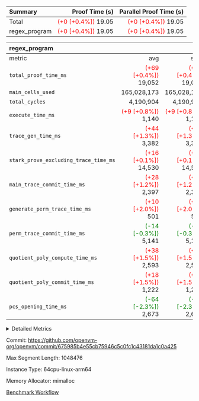 | Summary | Proof Time (s) | Parallel Proof Time (s) |
|:---|---:|---:|
| Total | <span style='color: red'>(+0 [+0.4%])</span> 19.05 | <span style='color: red'>(+0 [+0.4%])</span> 19.05 |
| regex_program | <span style='color: red'>(+0 [+0.4%])</span> 19.05 | <span style='color: red'>(+0 [+0.4%])</span> 19.05 |


| regex_program |||||
|:---|---:|---:|---:|---:|
|metric|avg|sum|max|min|
| `total_proof_time_ms ` | <span style='color: red'>(+69 [+0.4%])</span> 19,052 | <span style='color: red'>(+69 [+0.4%])</span> 19,052 | <span style='color: red'>(+69 [+0.4%])</span> 19,052 | <span style='color: red'>(+69 [+0.4%])</span> 19,052 |
| `main_cells_used     ` |  165,028,173 |  165,028,173 |  165,028,173 |  165,028,173 |
| `total_cycles        ` |  4,190,904 |  4,190,904 |  4,190,904 |  4,190,904 |
| `execute_time_ms     ` | <span style='color: red'>(+9 [+0.8%])</span> 1,140 | <span style='color: red'>(+9 [+0.8%])</span> 1,140 | <span style='color: red'>(+9 [+0.8%])</span> 1,140 | <span style='color: red'>(+9 [+0.8%])</span> 1,140 |
| `trace_gen_time_ms   ` | <span style='color: red'>(+44 [+1.3%])</span> 3,382 | <span style='color: red'>(+44 [+1.3%])</span> 3,382 | <span style='color: red'>(+44 [+1.3%])</span> 3,382 | <span style='color: red'>(+44 [+1.3%])</span> 3,382 |
| `stark_prove_excluding_trace_time_ms` | <span style='color: red'>(+16 [+0.1%])</span> 14,530 | <span style='color: red'>(+16 [+0.1%])</span> 14,530 | <span style='color: red'>(+16 [+0.1%])</span> 14,530 | <span style='color: red'>(+16 [+0.1%])</span> 14,530 |
| `main_trace_commit_time_ms` | <span style='color: red'>(+28 [+1.2%])</span> 2,397 | <span style='color: red'>(+28 [+1.2%])</span> 2,397 | <span style='color: red'>(+28 [+1.2%])</span> 2,397 | <span style='color: red'>(+28 [+1.2%])</span> 2,397 |
| `generate_perm_trace_time_ms` | <span style='color: red'>(+10 [+2.0%])</span> 501 | <span style='color: red'>(+10 [+2.0%])</span> 501 | <span style='color: red'>(+10 [+2.0%])</span> 501 | <span style='color: red'>(+10 [+2.0%])</span> 501 |
| `perm_trace_commit_time_ms` | <span style='color: green'>(-14 [-0.3%])</span> 5,141 | <span style='color: green'>(-14 [-0.3%])</span> 5,141 | <span style='color: green'>(-14 [-0.3%])</span> 5,141 | <span style='color: green'>(-14 [-0.3%])</span> 5,141 |
| `quotient_poly_compute_time_ms` | <span style='color: red'>(+38 [+1.5%])</span> 2,593 | <span style='color: red'>(+38 [+1.5%])</span> 2,593 | <span style='color: red'>(+38 [+1.5%])</span> 2,593 | <span style='color: red'>(+38 [+1.5%])</span> 2,593 |
| `quotient_poly_commit_time_ms` | <span style='color: red'>(+18 [+1.5%])</span> 1,222 | <span style='color: red'>(+18 [+1.5%])</span> 1,222 | <span style='color: red'>(+18 [+1.5%])</span> 1,222 | <span style='color: red'>(+18 [+1.5%])</span> 1,222 |
| `pcs_opening_time_ms ` | <span style='color: green'>(-64 [-2.3%])</span> 2,673 | <span style='color: green'>(-64 [-2.3%])</span> 2,673 | <span style='color: green'>(-64 [-2.3%])</span> 2,673 | <span style='color: green'>(-64 [-2.3%])</span> 2,673 |



<details>
<summary>Detailed Metrics</summary>

| group | num_segments | keygen_time_ms | commit_exe_time_ms |
| --- | --- | --- | --- |
| regex_program | 1 | 617 | 44 | 

| group | air_name | quotient_deg | interactions | constraints |
| --- | --- | --- | --- | --- |
| regex_program | AccessAdapterAir<16> | 2 | 5 | 14 | 
| regex_program | AccessAdapterAir<2> | 2 | 5 | 14 | 
| regex_program | AccessAdapterAir<32> | 2 | 5 | 14 | 
| regex_program | AccessAdapterAir<4> | 2 | 5 | 14 | 
| regex_program | AccessAdapterAir<64> | 2 | 5 | 14 | 
| regex_program | AccessAdapterAir<8> | 2 | 5 | 14 | 
| regex_program | BitwiseOperationLookupAir<8> | 2 | 2 | 4 | 
| regex_program | KeccakVmAir | 2 | 321 | 4,571 | 
| regex_program | MemoryMerkleAir<8> | 2 | 4 | 40 | 
| regex_program | PersistentBoundaryAir<8> | 2 | 3 | 6 | 
| regex_program | PhantomAir | 2 | 3 | 5 | 
| regex_program | Poseidon2PeripheryAir<BabyBearParameters>, 1> | 2 | 1 | 286 | 
| regex_program | ProgramAir | 1 | 1 | 4 | 
| regex_program | RangeTupleCheckerAir<2> | 1 | 1 | 4 | 
| regex_program | VariableRangeCheckerAir | 1 | 1 | 4 | 
| regex_program | VmAirWrapper<Rv32BaseAluAdapterAir, BaseAluCoreAir<4, 8> | 2 | 19 | 43 | 
| regex_program | VmAirWrapper<Rv32BaseAluAdapterAir, LessThanCoreAir<4, 8> | 2 | 17 | 39 | 
| regex_program | VmAirWrapper<Rv32BaseAluAdapterAir, ShiftCoreAir<4, 8> | 2 | 23 | 90 | 
| regex_program | VmAirWrapper<Rv32BranchAdapterAir, BranchEqualCoreAir<4> | 2 | 11 | 25 | 
| regex_program | VmAirWrapper<Rv32BranchAdapterAir, BranchLessThanCoreAir<4, 8> | 2 | 13 | 41 | 
| regex_program | VmAirWrapper<Rv32CondRdWriteAdapterAir, Rv32JalLuiCoreAir> | 2 | 10 | 22 | 
| regex_program | VmAirWrapper<Rv32HintStoreAdapterAir, Rv32HintStoreCoreAir> | 2 | 15 | 17 | 
| regex_program | VmAirWrapper<Rv32JalrAdapterAir, Rv32JalrCoreAir> | 2 | 16 | 20 | 
| regex_program | VmAirWrapper<Rv32LoadStoreAdapterAir, LoadSignExtendCoreAir<4, 8> | 2 | 18 | 33 | 
| regex_program | VmAirWrapper<Rv32LoadStoreAdapterAir, LoadStoreCoreAir<4> | 2 | 17 | 38 | 
| regex_program | VmAirWrapper<Rv32MultAdapterAir, DivRemCoreAir<4, 8> | 2 | 25 | 88 | 
| regex_program | VmAirWrapper<Rv32MultAdapterAir, MulHCoreAir<4, 8> | 2 | 24 | 38 | 
| regex_program | VmAirWrapper<Rv32MultAdapterAir, MultiplicationCoreAir<4, 8> | 2 | 19 | 26 | 
| regex_program | VmAirWrapper<Rv32RdWriteAdapterAir, Rv32AuipcCoreAir> | 2 | 11 | 15 | 
| regex_program | VmConnectorAir | 2 | 3 | 9 | 

| group | air_name | segment | rows | prep_cols | perm_cols | main_cols | cells |
| --- | --- | --- | --- | --- | --- | --- | --- |
| regex_program | AccessAdapterAir<2> | 0 | 64 |  | 24 | 11 | 2,240 | 
| regex_program | AccessAdapterAir<4> | 0 | 32 |  | 24 | 13 | 1,184 | 
| regex_program | AccessAdapterAir<8> | 0 | 131,072 |  | 24 | 17 | 5,373,952 | 
| regex_program | BitwiseOperationLookupAir<8> | 0 | 65,536 | 3 | 8 | 2 | 655,360 | 
| regex_program | KeccakVmAir | 0 | 32 |  | 1,288 | 3,164 | 142,464 | 
| regex_program | MemoryMerkleAir<8> | 0 | 131,072 |  | 20 | 32 | 6,815,744 | 
| regex_program | PersistentBoundaryAir<8> | 0 | 131,072 |  | 12 | 20 | 4,194,304 | 
| regex_program | PhantomAir | 0 | 512 |  | 12 | 6 | 9,216 | 
| regex_program | Poseidon2PeripheryAir<BabyBearParameters>, 1> | 0 | 16,384 |  | 8 | 300 | 5,046,272 | 
| regex_program | ProgramAir | 0 | 131,072 |  | 8 | 10 | 2,359,296 | 
| regex_program | RangeTupleCheckerAir<2> | 0 | 524,288 | 2 | 8 | 1 | 4,718,592 | 
| regex_program | VariableRangeCheckerAir | 0 | 262,144 | 2 | 8 | 1 | 2,359,296 | 
| regex_program | VmAirWrapper<Rv32BaseAluAdapterAir, BaseAluCoreAir<4, 8> | 0 | 2,097,152 |  | 80 | 36 | 243,269,632 | 
| regex_program | VmAirWrapper<Rv32BaseAluAdapterAir, LessThanCoreAir<4, 8> | 0 | 65,536 |  | 40 | 37 | 5,046,272 | 
| regex_program | VmAirWrapper<Rv32BaseAluAdapterAir, ShiftCoreAir<4, 8> | 0 | 262,144 |  | 52 | 53 | 27,525,120 | 
| regex_program | VmAirWrapper<Rv32BranchAdapterAir, BranchEqualCoreAir<4> | 0 | 524,288 |  | 48 | 26 | 38,797,312 | 
| regex_program | VmAirWrapper<Rv32BranchAdapterAir, BranchLessThanCoreAir<4, 8> | 0 | 262,144 |  | 56 | 32 | 23,068,672 | 
| regex_program | VmAirWrapper<Rv32CondRdWriteAdapterAir, Rv32JalLuiCoreAir> | 0 | 131,072 |  | 44 | 18 | 8,126,464 | 
| regex_program | VmAirWrapper<Rv32HintStoreAdapterAir, Rv32HintStoreCoreAir> | 0 | 16,384 |  | 36 | 26 | 1,015,808 | 
| regex_program | VmAirWrapper<Rv32JalrAdapterAir, Rv32JalrCoreAir> | 0 | 131,072 |  | 36 | 28 | 8,388,608 | 
| regex_program | VmAirWrapper<Rv32LoadStoreAdapterAir, LoadSignExtendCoreAir<4, 8> | 0 | 1,024 |  | 76 | 35 | 113,664 | 
| regex_program | VmAirWrapper<Rv32LoadStoreAdapterAir, LoadStoreCoreAir<4> | 0 | 2,097,152 |  | 72 | 40 | 234,881,024 | 
| regex_program | VmAirWrapper<Rv32MultAdapterAir, DivRemCoreAir<4, 8> | 0 | 128 |  | 104 | 57 | 20,608 | 
| regex_program | VmAirWrapper<Rv32MultAdapterAir, MulHCoreAir<4, 8> | 0 | 256 |  | 100 | 39 | 35,584 | 
| regex_program | VmAirWrapper<Rv32MultAdapterAir, MultiplicationCoreAir<4, 8> | 0 | 65,536 |  | 80 | 31 | 7,274,496 | 
| regex_program | VmAirWrapper<Rv32RdWriteAdapterAir, Rv32AuipcCoreAir> | 0 | 65,536 |  | 28 | 21 | 3,211,264 | 
| regex_program | VmConnectorAir | 0 | 2 | 1 | 12 | 4 | 32 | 

| group | segment | trace_gen_time_ms | total_proof_time_ms | total_cycles | total_cells | stark_prove_excluding_trace_time_ms | quotient_poly_compute_time_ms | quotient_poly_commit_time_ms | perm_trace_commit_time_ms | pcs_opening_time_ms | main_trace_commit_time_ms | main_cells_used | generate_perm_trace_time_ms | execute_time_ms |
| --- | --- | --- | --- | --- | --- | --- | --- | --- | --- | --- | --- | --- | --- | --- |
| regex_program | 0 | 3,382 | 19,052 | 4,190,904 | 632,452,480 | 14,530 | 2,593 | 1,222 | 5,141 | 2,673 | 2,397 | 165,028,173 | 501 | 1,140 | 

</details>


Commit: https://github.com/openvm-org/openvm/commit/675985b4e55cb75946c5c0fc1c43181da1c0a425

Max Segment Length: 1048476

Instance Type: 64cpu-linux-arm64

Memory Allocator: mimalloc

[Benchmark Workflow](https://github.com/openvm-org/openvm/actions/runs/12840148544)
